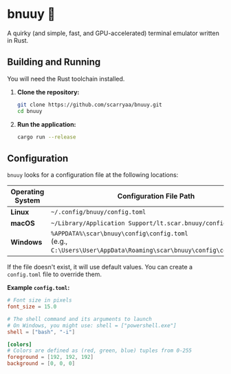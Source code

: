 # bnuuy 🐰

A quirky (and simple, fast, and GPU-accelerated) terminal emulator written in Rust.

## Building and Running

You will need the Rust toolchain installed.

1.  **Clone the repository:**
    ```bash
    git clone https://github.com/scarryaa/bnuuy.git
    cd bnuuy
    ```

2.  **Run the application:**
    ```bash
    cargo run --release
    ```

## Configuration

`bnuuy` looks for a configuration file at the following locations:

| Operating System | Configuration File Path                                      |
| ---------------- | ------------------------------------------------------------ |
| **Linux**        | `~/.config/bnuuy/config.toml`                                |
| **macOS**        | `~/Library/Application Support/lt.scar.bnuuy/config.toml`    |
| **Windows**      | `%APPDATA%\scar\bnuuy\config\config.toml` <br> (e.g., `C:\Users\User\AppData\Roaming\scar\bnuuy\config\config.toml`) |


If the file doesn't exist, it will use default values. You can create a `config.toml` file to override them.

**Example `config.toml`:**

```toml
# Font size in pixels
font_size = 15.0

# The shell command and its arguments to launch
# On Windows, you might use: shell = ["powershell.exe"]
shell = ["bash", "-i"]

[colors]
# Colors are defined as (red, green, blue) tuples from 0-255
foreground = [192, 192, 192]
background = [0, 0, 0]
```
